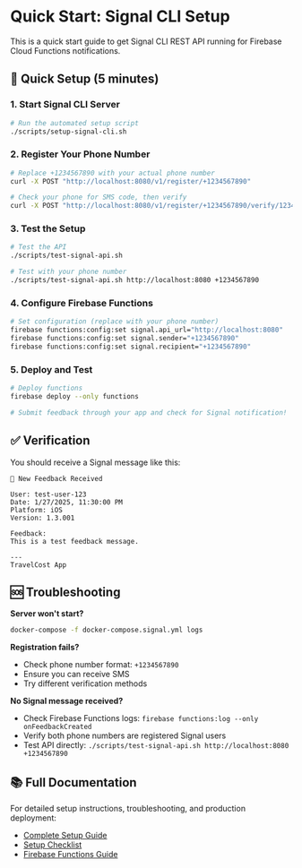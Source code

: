 # Quick Start: Signal CLI Setup

This is a quick start guide to get Signal CLI REST API running for Firebase Cloud Functions notifications.

## 🚀 Quick Setup (5 minutes)

### 1. Start Signal CLI Server

```bash
# Run the automated setup script
./scripts/setup-signal-cli.sh
```

### 2. Register Your Phone Number

```bash
# Replace +1234567890 with your actual phone number
curl -X POST "http://localhost:8080/v1/register/+1234567890"

# Check your phone for SMS code, then verify
curl -X POST "http://localhost:8080/v1/register/+1234567890/verify/123456"
```

### 3. Test the Setup

```bash
# Test the API
./scripts/test-signal-api.sh

# Test with your phone number
./scripts/test-signal-api.sh http://localhost:8080 +1234567890
```

### 4. Configure Firebase Functions

```bash
# Set configuration (replace with your phone number)
firebase functions:config:set signal.api_url="http://localhost:8080"
firebase functions:config:set signal.sender="+1234567890"
firebase functions:config:set signal.recipient="+1234567890"
```

### 5. Deploy and Test

```bash
# Deploy functions
firebase deploy --only functions

# Submit feedback through your app and check for Signal notification!
```

## ✅ Verification

You should receive a Signal message like this:

```
🚨 New Feedback Received

User: test-user-123
Date: 1/27/2025, 11:30:00 PM
Platform: iOS
Version: 1.3.001

Feedback:
This is a test feedback message.

---
TravelCost App
```

## 🆘 Troubleshooting

**Server won't start?**

```bash
docker-compose -f docker-compose.signal.yml logs
```

**Registration fails?**

- Check phone number format: `+1234567890`
- Ensure you can receive SMS
- Try different verification methods

**No Signal message received?**

- Check Firebase Functions logs: `firebase functions:log --only onFeedbackCreated`
- Verify both phone numbers are registered Signal users
- Test API directly: `./scripts/test-signal-api.sh http://localhost:8080 +1234567890`

## 📚 Full Documentation

For detailed setup instructions, troubleshooting, and production deployment:

- [Complete Setup Guide](signal-cli-setup-guide.md)
- [Setup Checklist](signal-setup-checklist.md)
- [Firebase Functions Guide](../firebase-cloud-functions-guide.md)
